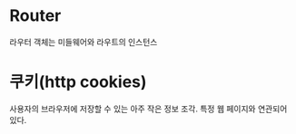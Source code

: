 # Router
라우터 객체는 미들웨어와 라우트의 인스턴스

# 쿠키(http cookies)
사용자의 브라우저에 저장할 수 있는 아주 작은 정보 조각. 특정 웹 페이지와 연관되어 있다.